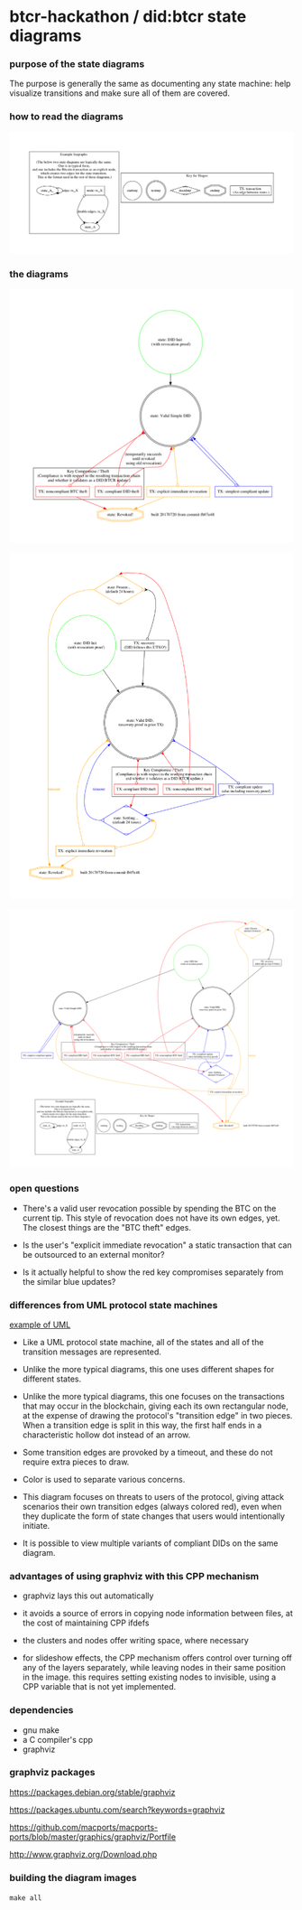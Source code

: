 # btcr-hackathon / did:btcr state diagrams

### purpose of the state diagrams

The purpose is generally the same as documenting any state machine:
help visualize transitions and make sure all of them are covered.

### how to read the diagrams

![alt text](images/btcr-state-diagram-key.png)

### the diagrams

![alt text](images/btcr-state-diagram-simple.png)

![alt text](images/btcr-state-diagram-recovery.png)

![alt text](images/btcr-state-diagram-all.png)

### open questions

* There's a valid user revocation possible by spending the BTC on the
  current tip.  This style of revocation does not have its own edges,
  yet.  The closest things are the "BTC theft" edges.

* Is the user's "explicit immediate revocation" a static transaction
  that can be outsourced to an external monitor?

* Is it actually helpful to show the red key compromises separately
  from the similar blue updates?

### differences from UML protocol state machines

[example of UML](http://www.uml-diagrams.org/protocol-state-machine-diagrams.html)

* Like a UML protocol state machine, all of the states and all of the
  transition messages are represented.

* Unlike the more typical diagrams, this one uses different shapes for
  different states.

* Unlike the more typical diagrams, this one focuses on the
  transactions that may occur in the blockchain, giving each its own
  rectangular node, at the expense of drawing the protocol's
  "transition edge" in two pieces.  When a transition edge is split in
  this way, the first half ends in a characteristic hollow dot instead
  of an arrow.

* Some transition edges are provoked by a timeout, and these do not
  require extra pieces to draw.

* Color is used to separate various concerns.

* This diagram focuses on threats to users of the protocol, giving
  attack scenarios their own transition edges (always colored red),
  even when they duplicate the form of state changes that users would
  intentionally initiate.

* It is possible to view multiple variants of compliant DIDs on the
  same diagram.

### advantages of using graphviz with this CPP mechanism

* graphviz lays this out automatically

* it avoids a source of errors in copying node information between
  files, at the cost of maintaining CPP ifdefs

* the clusters and nodes offer writing space, where necessary

* for slideshow effects, the CPP mechanism offers control over turning
  off any of the layers separately, while leaving nodes in their same
  position in the image.  this requires setting existing nodes to
  invisible, using a CPP variable that is not yet implemented.

### dependencies

* gnu make
* a C compiler's cpp
* graphviz

### graphviz packages

https://packages.debian.org/stable/graphviz

https://packages.ubuntu.com/search?keywords=graphviz

https://github.com/macports/macports-ports/blob/master/graphics/graphviz/Portfile

http://www.graphviz.org/Download.php

### building the diagram images

`make all`


